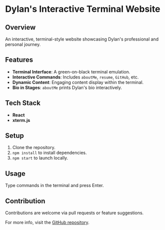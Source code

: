 # Dylan's Interactive Terminal Website

## Overview
An interactive, terminal-style website showcasing Dylan's professional and personal journey.

## Features
- **Terminal Interface**: A green-on-black terminal emulation.
- **Interactive Commands**: Includes `aboutMe`, `resume`, `GitHub`, etc.
- **Dynamic Content**: Engaging content display within the terminal.
- **Bio in Stages**: `aboutMe` prints Dylan's bio interactively.

## Tech Stack
- **React**
- **xterm.js**

## Setup
1. Clone the repository.
2. `npm install` to install dependencies.
3. `npm start` to launch locally.

## Usage
Type commands in the terminal and press Enter.

## Contribution
Contributions are welcome via pull requests or feature suggestions.

For more info, visit the [GitHub repository](#).
